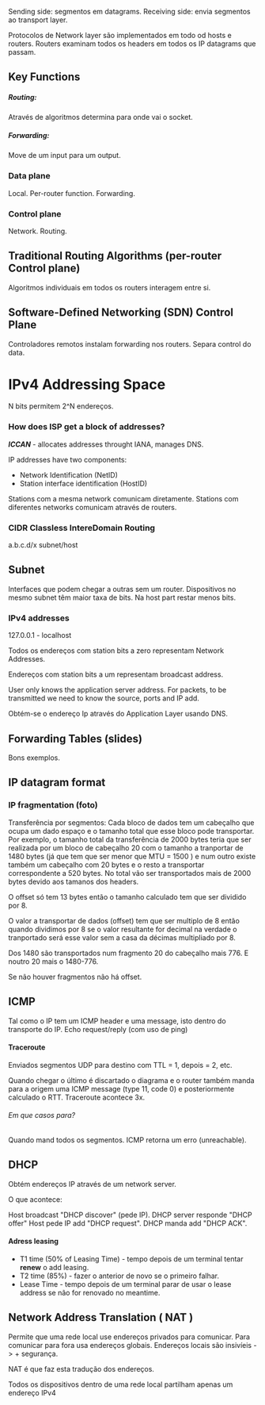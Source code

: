 Sending side: segmentos em datagrams.
Receiving side: envia segmentos ao transport layer.

Protocolos de Network layer são implementados em todo od hosts e routers.
Routers examinam todos os headers em todos os IP datagrams que passam.

## Key Functions

##### Routing:
Através de algoritmos determina para onde vai o socket.

##### Forwarding:
Move de um input para um output.

### Data plane
Local.
Per-router function.
Forwarding.

### Control plane
Network.
Routing.

## Traditional Routing Algorithms (per-router Control plane)
Algoritmos individuais em todos os routers interagem entre si.

## Software-Defined Networking (SDN) Control Plane
Controladores remotos instalam forwarding nos routers. Separa control do data.

# IPv4 Addressing Space
N bits permitem 2^N endereços.

### How does ISP get a block of addresses?
___ICCAN___ - allocates addresses throught IANA, manages DNS.

IP addresses have two components:

- Network Identification (NetID)
- Station interface identification (HostID)

Stations com a mesma network comunicam diretamente.
Stations com diferentes networks comunicam através de routers.

### CIDR Classless IntereDomain Routing
a.b.c.d/x
subnet/host

## Subnet

Interfaces que podem chegar a outras sem um router.
Dispositivos no mesmo subnet têm maior taxa de bits.
Na host part restar menos bits.

### IPv4 addresses

127.0.0.1 - localhost

Todos os endereços com station bits a zero representam Network Addresses.

Endereços com station bits a um representam broadcast address.

User only knows the application server address. For packets, to be transmitted we need to know the source, ports and IP add.

Obtém-se o endereço Ip através do Application Layer usando DNS.

## Forwarding Tables (slides)
Bons exemplos.


## IP datagram format

### IP fragmentation (foto)

Transferência por segmentos:
Cada bloco de dados tem um cabeçalho que ocupa um dado espaço e o tamanho total que esse bloco pode transportar.
Por exemplo, o tamanho total da transferência de 2000 bytes teria que ser realizada por um bloco de cabeçalho 20 com o tamanho a tranportar de 1480 bytes (já que tem que ser menor que MTU = 1500 ) e num outro existe também um cabeçalho com 20 bytes e o resto a transportar correspondente a 520 bytes. No total vão ser transportados mais de 2000 bytes devido aos tamanos dos headers.

O offset só tem 13 bytes então o tamanho calculado tem que ser dividido por 8.

O valor a transportar de dados (offset) tem que ser multiplo de 8 então quando dividimos por 8 se o valor resultante for decimal na verdade o tranportado será esse valor sem a casa da décimas multipliado por 8. 

Dos 1480 são transportados num fragmento 20 do cabeçalho mais 776.
E noutro 20 mais o 1480-776.

Se não houver fragmentos não há offset.


## ICMP

Tal como o IP tem um ICMP header e uma message, isto dentro do transporte do IP. 
Echo request/reply (com uso de ping)

#### Traceroute

Enviados segmentos UDP para destino com TTL = 1, depois = 2, etc.

Quando chegar o último é discartado o diagrama e o router também manda para a origem uma ICMP message (type 11, code 0) e posteriormente calculado o RTT.
Traceroute acontece 3x.

###### Em que casos para?
Quando mand todos os segmentos.
ICMP retorna um erro (unreachable).

## DHCP

Obtém endereços IP através de um network server.

O que acontece:

Host broadcast "DHCP discover" (pede IP).
DHCP server responde "DHCP offer"
Host pede IP add "DHCP request".
DHCP manda add "DHCP ACK".

#### Adress leasing

- T1 time (50% of Leasing Time) - tempo depois de um terminal tentar __renew__ o add leasing.
- T2 time (85%) - fazer o anterior de novo se o primeiro falhar.
- Lease Time - tempo depois de um terminal parar de usar o lease address se não for renovado no meantime.

## Network Address Translation ( NAT )

Permite que uma rede local use endereços privados para comunicar.
Para comunicar para fora usa endereços globais.
Endereços locais são insivíeis -> + segurança.

NAT é que faz esta tradução dos endereços.

Todos os dispositivos dentro de uma rede local partilham apenas um endereço IPv4
